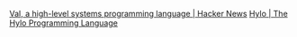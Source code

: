 
[Val, a high-level systems programming language | Hacker News](https://news.ycombinator.com/item?id=36778566)
[Hylo | The Hylo Programming Language](https://www.hylo-lang.org/)
